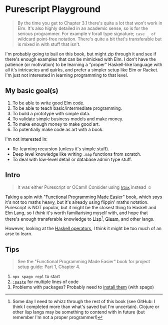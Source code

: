 # Purescript Playground

> By the time you get to Chapter 3.1 there's quite a lot that won't work in Elm.
> It's also highly detailed in an academic sense, so is for the serious programmer.
> For example `∀` forall type signature; `case _ of` wildcard point-free notation.
> There's quite a bit that's transferable but is mixed in with stuff that isn't.

I'm probably going to bail on this book, but might zip through it and see if there's enough examples that can be mimicked with Elm. I don't have the patience (or motivation) to be learning a "proper" Haskell-like language with all it's intricacies and quirks, and prefer a simpler setup like Elm or Racket. I'm just not interested in learning programming to that level.

## My basic goal(s)

1. To be able to write good Elm code.
2. To be able to teach basic/intermediate programming.
3. To build a prototype with simple data.
4. To validate simple business models and make money.
5. To make enough money to make good art.
6. To potentially make code as art with a book.

I'm not interested in:

- Re-learning recursion (unless it's simple stuff).
- Deep level knowledge like writing `.map` functions from scratch.
- To deal with low-level detail or database admin type stuff.


## Intro

> It was either Purescript or OCaml!
> Consider using [`htmx`](https://www.youtube.com/watch?v=3nSDA0Nd_0I) instead ☺️

Taking a spin with "[Functional Programming Made Easier](https://discourse.purescript.org/t/new-purescript-book-functional-programming-made-easier/2390/11)" book, which _says_ it's not too maths heavy, but it's already using flippin' maths notation. Purescript is NOT popular, but it might be the closest thing to Haskell and Elm Lang, so _I think_ it's worth familiarising myself with, and hope that there's enough transferable knowledge to [Lisp](https://htdp.org/2024-8-20/Book/part_two.html)[^1], [Gleam](https://gleam.run/), and other langs.

However, looking at the [Haskell operators](https://tech.fpcomplete.com/haskell/tutorial/operators/), I think it might be too much of an arse to learn.


## Tips

> See the "Functional Programming Made Easier" book for project setup guide: Part 1, Chapter 4.

1. `npx spago repl` to start
2. [`:paste`](https://stackoverflow.com/questions/60594693/purescript-how-to-define-function-signature-in-repl) for multiple lines of code
3. Problems with packages? Probably need to [install them](https://stackoverflow.com/questions/31929406/unknown-module-data-list-in-psci#comment121794172_32004727) (with spago)



[^1]: Some day I need to whizz through the rest of this book (see GitHub: I think I completed more than what's saved but I'm uncertain). Clojure or other lisp langs may be something to contend with in future (but remember I'm not a proper programmer!)
